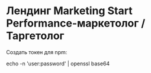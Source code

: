 # Лендинг Marketing Start Performance-маркетолог / Таргетолог

Создать токен для npm:

echo -n 'user:password' | openssl base64
